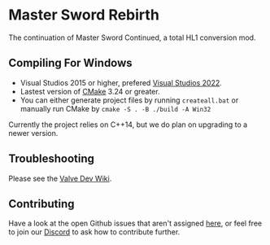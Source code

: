 # Master Sword Rebirth
The continuation of Master Sword Continued, a total HL1 conversion mod.

## Compiling For Windows
* Visual Studios 2015 or higher, prefered [Visual Studios 2022](https://visualstudio.microsoft.com/vs/community/).
* Lastest version of [CMake](https://cmake.org/download/) 3.24 or greater.
* You can either generate project files by running ``createall.bat`` or manually run CMake by ``cmake -S . -B ./build -A Win32``

Currently the project relies on C++14, but we do plan on upgrading to a newer version.

## Troubleshooting
Please see the [Valve Dev Wiki](https://developer.valvesoftware.com/wiki/Source_SDK_2013#Troubleshooting).

## Contributing
Have a look at the open Github issues that aren't assigned [here](https://github.com/MSRevive/MasterSwordRebirth/issues), or feel free to join our [Discord](https://discord.gg/nwJB9EhAN6) to ask how to contribute further.
